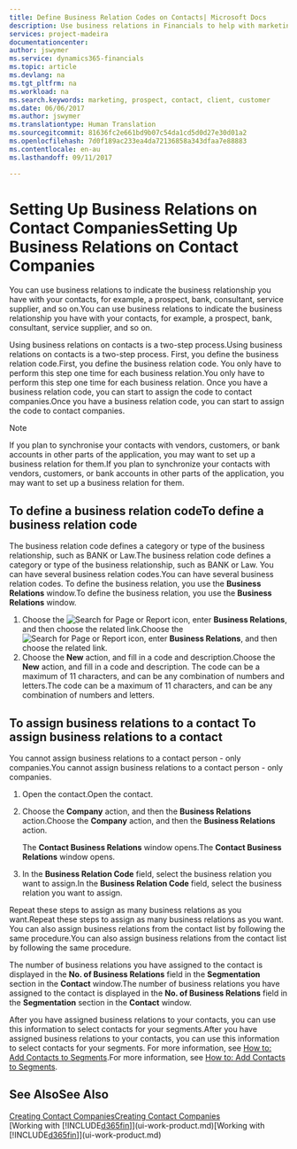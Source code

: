 ```yaml
---
title: Define Business Relation Codes on Contacts| Microsoft Docs
description: Use business relations in Financials to help with marketing and to indicate the business relationship you have with your  prospects, clients, and customers, for example, a bank or service supplier.
services: project-madeira
documentationcenter: 
author: jswymer
ms.service: dynamics365-financials
ms.topic: article
ms.devlang: na
ms.tgt_pltfrm: na
ms.workload: na
ms.search.keywords: marketing, prospect, contact, client, customer
ms.date: 06/06/2017
ms.author: jswymer
ms.translationtype: Human Translation
ms.sourcegitcommit: 81636fc2e661bd9b07c54da1cd5d0d27e30d01a2
ms.openlocfilehash: 7d0f189ac233ea4da72136858a343dfaa7e88883
ms.contentlocale: en-au
ms.lasthandoff: 09/11/2017

---
```

# <a name="setting-up-business-relations-on-contact-companies"></a><span data-ttu-id="e7844-103">Setting Up Business Relations on Contact Companies</span><span class="sxs-lookup"><span data-stu-id="e7844-103">Setting Up Business Relations on Contact Companies</span></span>
<span data-ttu-id="e7844-104">You can use business relations to indicate the business relationship you have with your contacts, for example, a prospect, bank, consultant, service supplier, and so on.</span><span class="sxs-lookup"><span data-stu-id="e7844-104">You can use business relations to indicate the business relationship you have with your contacts, for example, a prospect, bank, consultant, service supplier, and so on.</span></span>

<span data-ttu-id="e7844-105">Using business relations on contacts is a two-step process.</span><span class="sxs-lookup"><span data-stu-id="e7844-105">Using business relations on contacts is a two-step process.</span></span> <span data-ttu-id="e7844-106">First, you define the business relation code.</span><span class="sxs-lookup"><span data-stu-id="e7844-106">First, you define the business relation code.</span></span> <span data-ttu-id="e7844-107">You only have to perform this step one time for each business relation.</span><span class="sxs-lookup"><span data-stu-id="e7844-107">You only have to perform this step one time for each business relation.</span></span> <span data-ttu-id="e7844-108">Once you have a business relation code, you can start to assign the code to contact companies.</span><span class="sxs-lookup"><span data-stu-id="e7844-108">Once you have a business relation code, you can start to assign the code to contact companies.</span></span>

> [!NOTE]  
>   <span data-ttu-id="e7844-109">If you plan to synchronise your contacts with vendors, customers, or bank accounts in other parts of the application, you may want to set up a business relation for them.</span><span class="sxs-lookup"><span data-stu-id="e7844-109">If you plan to synchronize your contacts with vendors, customers, or bank accounts in other parts of the application, you may want to set up a business relation for them.</span></span>

## <a name="to-define-a-business-relation-code"></a><span data-ttu-id="e7844-110">To define a business relation code</span><span class="sxs-lookup"><span data-stu-id="e7844-110">To define a business relation code</span></span>
<span data-ttu-id="e7844-111">The business relation code defines a category or type of the business relationship, such as BANK or Law.</span><span class="sxs-lookup"><span data-stu-id="e7844-111">The business relation code defines a category or type of the business relationship, such as BANK or Law.</span></span> <span data-ttu-id="e7844-112">You can have several business relation codes.</span><span class="sxs-lookup"><span data-stu-id="e7844-112">You can have several business relation codes.</span></span> <span data-ttu-id="e7844-113">To define the business relation, you use the **Business Relations** window.</span><span class="sxs-lookup"><span data-stu-id="e7844-113">To define the business relation, you use the **Business Relations** window.</span></span>

1. <span data-ttu-id="e7844-114">Choose the ![Search for Page or Report](media/ui-search/search_small.png "Search for Page or Report icon") icon, enter **Business Relations**, and then choose the related link.</span><span class="sxs-lookup"><span data-stu-id="e7844-114">Choose the ![Search for Page or Report](media/ui-search/search_small.png "Search for Page or Report icon") icon, enter **Business Relations**, and then choose the related link.</span></span>
2. <span data-ttu-id="e7844-115">Choose the **New** action, and fill in a code and description.</span><span class="sxs-lookup"><span data-stu-id="e7844-115">Choose the **New** action, and fill in a code and description.</span></span> <span data-ttu-id="e7844-116">The code can be a maximum of 11 characters, and can be any combination of numbers and letters.</span><span class="sxs-lookup"><span data-stu-id="e7844-116">The code can be a maximum of 11 characters, and can be any combination of numbers and letters.</span></span>

## <span data-ttu-id="e7844-117"><a name="AssignBusRelContact"></a> To assign business relations to a contact</span><span class="sxs-lookup"><span data-stu-id="e7844-117"><a name="AssignBusRelContact"></a> To assign business relations to a contact</span></span>
<span data-ttu-id="e7844-118">You cannot assign business relations to a contact person - only companies.</span><span class="sxs-lookup"><span data-stu-id="e7844-118">You cannot assign business relations to a contact person - only companies.</span></span>

1. <span data-ttu-id="e7844-119">Open the contact.</span><span class="sxs-lookup"><span data-stu-id="e7844-119">Open the contact.</span></span>
2. <span data-ttu-id="e7844-120">Choose the **Company** action, and then the **Business Relations** action.</span><span class="sxs-lookup"><span data-stu-id="e7844-120">Choose the **Company** action, and then the **Business Relations** action.</span></span>

    <span data-ttu-id="e7844-121">The **Contact Business Relations** window opens.</span><span class="sxs-lookup"><span data-stu-id="e7844-121">The **Contact Business Relations** window opens.</span></span>
3. <span data-ttu-id="e7844-122">In the **Business Relation Code** field, select the business relation you want to assign.</span><span class="sxs-lookup"><span data-stu-id="e7844-122">In the **Business Relation Code** field, select the business relation you want to assign.</span></span>

<span data-ttu-id="e7844-123">Repeat these steps to assign as many business relations as you want.</span><span class="sxs-lookup"><span data-stu-id="e7844-123">Repeat these steps to assign as many business relations as you want.</span></span> <span data-ttu-id="e7844-124">You can also assign business relations from the contact list by following the same procedure.</span><span class="sxs-lookup"><span data-stu-id="e7844-124">You can also assign business relations from the contact list by following the same procedure.</span></span>

<span data-ttu-id="e7844-125">The number of business relations you have assigned to the contact is displayed in the **No. of Business Relations** field in the **Segmentation** section in the **Contact** window.</span><span class="sxs-lookup"><span data-stu-id="e7844-125">The number of business relations you have assigned to the contact is displayed in the **No. of Business Relations** field in the **Segmentation** section in the **Contact** window.</span></span>

<span data-ttu-id="e7844-126">After you have assigned business relations to your contacts, you can use this information to select contacts for your segments.</span><span class="sxs-lookup"><span data-stu-id="e7844-126">After you have assigned business relations to your contacts, you can use this information to select contacts for your segments.</span></span> <span data-ttu-id="e7844-127">For more information, see [How to: Add Contacts to Segments](marketing-add-contact-segment.md).</span><span class="sxs-lookup"><span data-stu-id="e7844-127">For more information, see [How to: Add Contacts to Segments](marketing-add-contact-segment.md).</span></span>

## <a name="see-also"></a><span data-ttu-id="e7844-128">See Also</span><span class="sxs-lookup"><span data-stu-id="e7844-128">See Also</span></span>
[<span data-ttu-id="e7844-129">Creating Contact Companies</span><span class="sxs-lookup"><span data-stu-id="e7844-129">Creating Contact Companies</span></span>](marketing-create-contact-companies.md)  
<span data-ttu-id="e7844-130">[Working with [!INCLUDE[d365fin](includes/d365fin_md.md)]](ui-work-product.md)</span><span class="sxs-lookup"><span data-stu-id="e7844-130">[Working with [!INCLUDE[d365fin](includes/d365fin_md.md)]](ui-work-product.md)</span></span>

